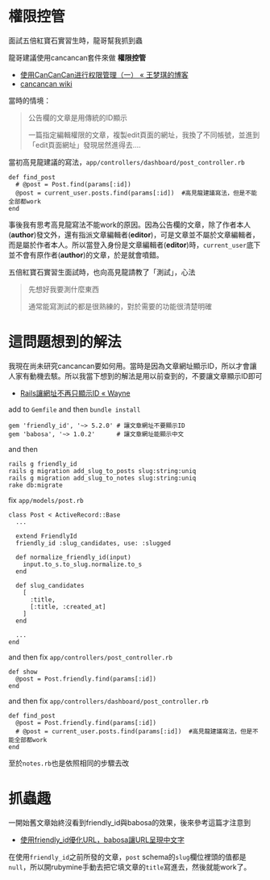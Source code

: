 # 權限控管

面試五倍紅寶石實習生時，龍哥幫我抓到蟲

龍哥建議使用cancancan套件來做 **權限控管**
- [使用CanCanCan进行权限管理（一） « 王梦琪的博客](http://wangmengqi.logdown.com/posts/1209114-cancancan-rights-management-a)
- [cancancan wiki](https://github.com/CanCanCommunity/cancancan/wiki)

當時的情境：

>公告欄的文章是用傳統的ID顯示
>
>一篇指定編輯權限的文章，複製edit頁面的網址，我換了不同帳號，並進到「edit頁面網址」發現居然進得去....


當初高見龍建議的寫法，`app/controllers/dashboard/post_controller.rb`

```
def find_post
  # @post = Post.find(params[:id])
  @post = current_user.posts.find(params[:id])  #高見龍建議寫法，但是不能全部都work
end
```

事後我有思考高見龍寫法不能work的原因。因為公告欄的文章，除了作者本人(**author**)發文外，還有指派文章編輯者(**editor**)，可是文章並不屬於文章編輯者，而是屬於作者本人。所以當登入身份是文章編輯者(**editor**)時，`current_user`底下並不會有原作者(**author**)的文章，於是就會噴錯。

五倍紅寶石實習生面試時，也向高見龍請教了「測試」，心法

>先想好我要測什麼東西
>
>通常能寫測試的都是很熟練的，對於需要的功能很清楚明確

# 這問題想到的解法

我現在尚未研究cancancan要如何用。當時是因為文章網址顯示ID，所以才會讓人家有動機去駭。所以我當下想到的解法是用以前查到的，不要讓文章顯示ID即可
- [Rails讓網址不再只顯示ID « Wayne](http://waynechu.logdown.com/posts/205700-rails-web-site-no-longer-displays-only-id)

add to `Gemfile` and then `bundle install`

```
gem 'friendly_id', '~> 5.2.0' # 讓文章網址不要顯示ID
gem 'babosa', '~> 1.0.2'      # 讓文章網址能顯示中文
```

and then

```
rails g friendly_id
rails g migration add_slug_to_posts slug:string:uniq
rails g migration add_slug_to_notes slug:string:uniq
rake db:migrate
```

fix `app/models/post.rb`

```
class Post < ActiveRecord::Base
  ...

  extend FriendlyId
  friendly_id :slug_candidates, use: :slugged

  def normalize_friendly_id(input)
    input.to_s.to_slug.normalize.to_s
  end

  def slug_candidates
    [
      :title,
      [:title, :created_at]
    ]
  end

  ...
end
```

and then fix `app/controllers/post_controller.rb`

```
def show
  @post = Post.friendly.find(params[:id])
end
```

and then fix `app/controllers/dashboard/post_controller.rb`

```
def find_post
  @post = Post.friendly.find(params[:id])
  # @post = current_user.posts.find(params[:id])  #高見龍建議寫法，但是不能全部都work
end
```

至於`notes.rb`也是依照相同的步驟去改

# 抓蟲趣

一開始舊文章始終沒看到friendly_id與babosa的效果，後來參考這篇才注意到
- [使用friendly_id優化URL，babosa讓URL呈現中文字](http://www.lkwu.site/rails-使用friendly_id優化urlbabosa讓url呈現中文字)

在使用`friendly_id`之前所發的文章，`post` schema的`slug`欄位裡頭的值都是`null`，所以開rubymine手動去把它填文章的`title`寫進去，然後就能work了。
